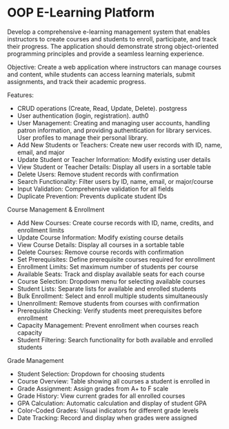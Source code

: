 # OOP E-Learning Platform
Develop a comprehensive e-learning management system that enables instructors to create courses and students to enroll, participate, and track their progress. The application should demonstrate strong object-oriented programming principles and provide a seamless learning experience.

Objective:
Create a web application where instructors can manage courses and content, while students can access learning materials, submit assignments, and track their academic progress.

Features:
- CRUD operations (Create, Read, Update, Delete). postgress
- User authentication (login, registration). auth0
- User Management: Creating and managing user accounts, handling patron information, and providing authentication for library services. User profiles to manage their personal library.
- Add New Students or Teachers: Create new user records with ID, name, email, and major
- Update Student or Teacher Information: Modify existing user details
- View Student or Teacher Details: Display all users in a sortable table
- Delete Users: Remove student records with confirmation
- Search Functionality: Filter users by ID, name, email, or major/course
- Input Validation: Comprehensive validation for all fields
- Duplicate Prevention: Prevents duplicate student IDs

Course Management & Enrollment
- Add New Courses: Create course records with ID, name, credits, and enrollment limits
- Update Course Information: Modify existing course details
- View Course Details: Display all courses in a sortable table
- Delete Courses: Remove course records with confirmation
- Set Prerequisites: Define prerequisite courses required for enrollment
- Enrollment Limits: Set maximum number of students per course
- Available Seats: Track and display available seats for each course
- Course Selection: Dropdown menu for selecting available courses
- Student Lists: Separate lists for available and enrolled students
- Bulk Enrollment: Select and enroll multiple students simultaneously
- Unenrollment: Remove students from courses with confirmation
- Prerequisite Checking: Verify students meet prerequisites before enrollment
- Capacity Management: Prevent enrollment when courses reach capacity
- Student Filtering: Search functionality for both available and enrolled students

Grade Management
- Student Selection: Dropdown for choosing students
- Course Overview: Table showing all courses a student is enrolled in
- Grade Assignment: Assign grades from A+ to F scale
- Grade History: View current grades for all enrolled courses
- GPA Calculation: Automatic calculation and display of student GPA
- Color-Coded Grades: Visual indicators for different grade levels
- Date Tracking: Record and display when grades were assigned

